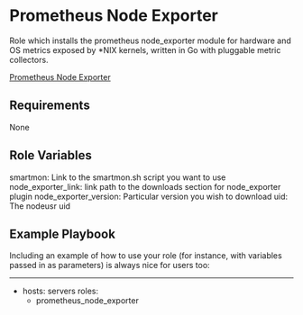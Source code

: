 Prometheus Node Exporter
=========

Role which installs the prometheus node_exporter module for hardware and OS metrics exposed by *NIX kernels, written in Go with pluggable metric collectors.

[Prometheus Node Exporter](https://github.com/prometheus/node_exporter)

Requirements
------------

None

Role Variables
--------------

smartmon: Link to the smartmon.sh script you want to use
node_exporter_link: link path to the downloads section for node_exporter plugin
node_exporter_version: Particular version you wish to download
uid: The nodeusr uid

Example Playbook
----------------

Including an example of how to use your role (for instance, with variables passed in as parameters) is always nice for users too:

---
  - hosts: servers
    roles:
      - prometheus_node_exporter
